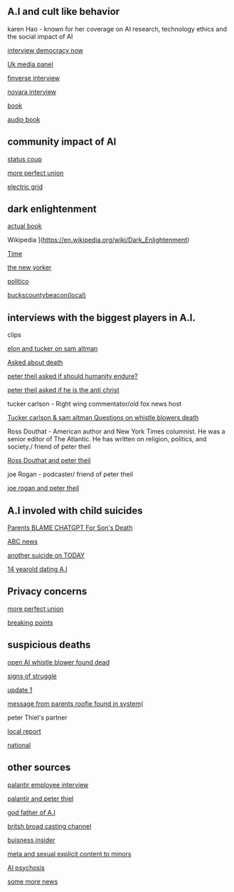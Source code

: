## A.I and cult like behavior
karen Hao - known for her coverage on AI research, technology ethics and the social impact of AI 

[interview democracy now](https://youtu.be/1NzW3o8zFEc?si=E5GJFP_b9P8mFEK6) 

[Uk media panel](https://www.youtube.com/watch?v=t9G_kXUm6mI&t=6s)

[finverse interview](https://www.youtube.com/watch?v=hQvggs2_Zik)

[novara interview](https://youtu.be/8enXRDlWguU?si=I_I62by7ScPcE_M-)

[book](https://www.amazon.com/s?k=karen+hao+empire+of+ai&adgrpid=1332610614647890&hvadid=83288439849866&hvbmt=be&hvdev=c&hvlocphy=49290&hvnetw=o&hvqmt=e&hvtargid=kwd-83289328561110%3Aloc-190&hydadcr=8033_13503056&mcid=c6de64712c573486b4c7ec36b429d19b&msclkid=0ff7983b831219e3b442f0f564cea36e&tag=mh0b-20&ref=pd_sl_5dhx4or4qe_e)


[audio book](https://www.audible.com/pd/Empire-of-AI-Audiobook/B0DR39GCQZ?source_code=MSNPP30DTRIAL55003142490W1&&msclkid=da264e0d29a613cd64d926c3ce7abaa4&gclid=da264e0d29a613cd64d926c3ce7abaa4&gclsrc=3p.ds)

## community impact of AI

[status coup](https://www.youtube.com/watch?v=29Aqsk0_fX0&t=14s)

[more perfect union](https://youtu.be/YN6BEUA4jNU?si=vScjeGwpCvr3i5kx)

[electric grid](https://youtu.be/3__HO-akNC8?si=EI2AO0LkMIYD1NmL)

## dark enlightenment

[actual book](https://www.amazon.com/s?k=dark+enlightenment+book&language=en_US&adgrpid=1239150594092749&hvadid=77447042209261&hvbmt=bb&hvdev=c&hvlocphy=102057&hvnetw=s&hvqmt=b&hvtargid=kwd-77447313024301%3Aloc-190&hydadcr=25526_13592386&mcid=25a49b4d4639339997865fc70e7d3dfa&msclkid=5170e27ddc2b171bca668ab32188462a&tag=txtstdbgdt-20&ref=pd_sl_8whx1ql3xz_b)

Wikipedia ](https://en.wikipedia.org/wiki/Dark_Enlightenment)

[Time](https://time.com/7269166/dark-enlightenment-history-essay/)

[the new yorker](https://www.newyorker.com/magazine/2025/06/09/curtis-yarvin-profile)

[politico](https://www.politico.com/news/magazine/2024/07/18/jd-vance-world-view-sources-00168984)

[buckscountybeacon(local)](https://buckscountybeacon.com/2024/07/jd-vance-peter-thiel-curtis-yarvin-2024-the-neoreactionary-dream-team/)

## interviews with the biggest players in A.I.

clips 

[elon and tucker on sam altman](https://www.youtube.com/shorts/iqRyta1Q9X0)


[Asked about death](https://www.youtube.com/shorts/oOuHIXy3xCI)
 
[peter theil asked if should humanity endure?](https://www.youtube.com/shorts/LXpc1YiXDoQ)

[peter theil asked if he is the anti christ](https://www.youtube.com/shorts/4xVOOgmH3-w)

tucker carlson - Right wing commentator/old fox news host

[Tucker carlson & sam altman Questions on whistle blowers death](https://youtu.be/5KmpT-BoVf4?si=vMcLkbYRPzYu1WIq)

Ross Douthat - American author and New York Times columnist. He was a senior editor of The Atlantic. He has written on religion, 
politics, and society./ friend of peter theil

[Ross Douthat and peter theil](https://youtu.be/vV7YgnPUxcU?si=sRzNR5MWrUc1SOsM)

joe Rogan - podcaster/ friend of peter theil

[joe rogan and peter theil](https://youtu.be/klRb0_BAX9g?si=t7Uvo4jqAlj26d8I)


## A.I involed with child suicides 
[Parents BLAME CHATGPT For Son's Death](https://youtu.be/5GoFbNLrg44?si=2kQEym1a2KkPrxiC)

[ABC news](https://youtu.be/eqUTmR2mvI8?si=iphvZ7wZ9mAfcQ-V)

[another suicide on TODAY](https://youtu.be/1oAzkXuvkrg?si=J6YjhmmscMj3qiO2)

[14 yearold dating A.I](https://youtu.be/megSZ-qdxuQ?si=AnNllESsJCIdVaSU)

## Privacy concerns
[more perfect union](https://youtu.be/26mok3a00jA?si=k-pKBDCR5uHF0waz)

[breaking points](https://www.youtube.com/watch?v=DUfSl2fZ_E8)

## suspicious deaths

[open AI whistle blower found dead](https://youtu.be/Y-Qa_uWyr1I?si=Ra9osq7ebSZNyy_u)

[signs of struggle](https://youtu.be/oQ2CgSYuS-c?si=VlQf2VTqWZKz6ZxY)

[update 1](https://youtu.be/sYlPQiKy_Ws?si=9HuHmDJ_P3BRH4S0)

[message from parents roofie found in system](https://youtu.be/jd2dufOIb3w?si=UzdMF_kgKz6NqSYH)(

peter Thiel's partner

[local report](https://www.miaminewtimes.com/news/report-miami-police-probing-death-of-peter-thiels-partner-as-suicide-16623267)

[national](https://www.businessinsider.com/male-model-kept-peter-thiel-relationship-dead-possible-suicide-2023-3)

## other sources 
[palantir employee interview](https://youtu.be/DZ95Gmvg_D4?si=8CwZv4RdV1uq1xHr)

[palantir and peter thiel](https://www.youtube.com/watch?v=foMjM0iebNU)

[god father of A.I ](https://youtu.be/_hpcI3qReAQ?si=fGxTfGmcFY2I-coQ)

[britsh broad casting channel](https://www.bbc.com/news/world-us-canada-65452940)

[buisness insider](https://www.businessinsider.com/ai-godfather-geoffrey-hinton-superintelligence-risk-takeover-2025-4?op=1)

[meta and sexual explicit content to minors](https://youtu.be/-VdNnE02Dmo?si=LnNl22bKhn8nDYJj)

[AI psychosis](https://youtu.be/gP5icOhXDpk?si=oys9zIgO3b9DmLtT)


[some more news ](https://youtu.be/XvvwG7UmIv4?si=QJWuqQc1CWKuVzgN)

